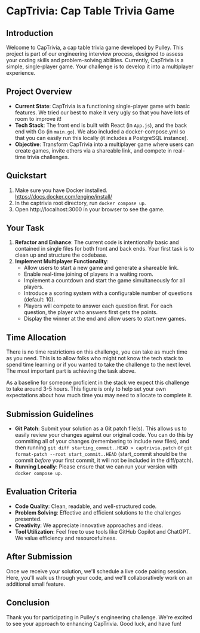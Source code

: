 # CapTrivia: Cap Table Trivia Game

## Introduction
Welcome to CapTrivia, a cap table trivia game developed by Pulley. This project is part of our engineering interview process, designed to assess your coding skills and problem-solving abilities. Currently, CapTrivia is a simple, single-player game. Your challenge is to develop it into a multiplayer experience.

## Project Overview
- **Current State**: CapTrivia is a functioning single-player game with basic features. We tried our best to make it very ugly so that you have lots of room to improve it!
- **Tech Stack**: The front end is built with React (in `App.js`), and the back end with Go (in `main.go`). We also included a docker-compose.yml so that you can easily run this locally (it includes a PostgreSQL instance).
- **Objective**: Transform CapTrivia into a multiplayer game where users can create games, invite others via a shareable link, and compete in real-time trivia challenges.

## Quickstart

1. Make sure you have Docker installed. https://docs.docker.com/engine/install/
2. In the captrivia root directory, run `docker compose up`.
3. Open http://localhost:3000 in your browser to see the game.

## Your Task
1. **Refactor and Enhance**: The current code is intentionally basic and contained in single files for both front and back ends. Your first task is to clean up and structure the codebase.
2. **Implement Multiplayer Functionality**: 
    - Allow users to start a new game and generate a shareable link.
    - Enable real-time joining of players in a waiting room.
    - Implement a countdown and start the game simultaneously for all players.
    - Introduce a scoring system with a configurable number of questions (default: 10).
    - Players will compete to answer each question first. For each question, the player who answers first gets the points.
    - Display the winner at the end and allow users to start new games.

## Time Allocation
There is no time restrictions on this challenge, you can take as much time as you need. This is to allow folks who might not know the tech stack to spend time learning or if you wanted to take the challenge to the next level. The most important part is achieving the task above.

As a baseline for someone proficient in the stack we expect this challenge to take around 3-5 hours. This figure is only to help set your own expectations about how much time you may need to allocate to complete it.

## Submission Guidelines
- **Git Patch**: Submit your solution as a Git patch file(s). This allows us to easily review your changes against our original code. You can do this by commiting all of your changes (remembering to include new files), and then running `git diff starting_commit..HEAD > captrivia.patch` or `git format-patch --root start_commit..HEAD` (start_commit should be the commit *before* your first commit, it will not be included in the diff/patch).
- **Running Locally**: Please ensure that we can run your version with `docker compose up`.

## Evaluation Criteria
- **Code Quality**: Clean, readable, and well-structured code.
- **Problem Solving**: Effective and efficient solutions to the challenges presented.
- **Creativity**: We appreciate innovative approaches and ideas.
- **Tool Utilization**: Feel free to use tools like GitHub Copilot and ChatGPT. We value efficiency and resourcefulness.

## After Submission
Once we receive your solution, we'll schedule a live code pairing session. Here, you'll walk us through your code, and we'll collaboratively work on an additional small feature.

## Conclusion
Thank you for participating in Pulley's engineering challenge. We're excited to see your approach to enhancing CapTrivia. Good luck, and have fun!
